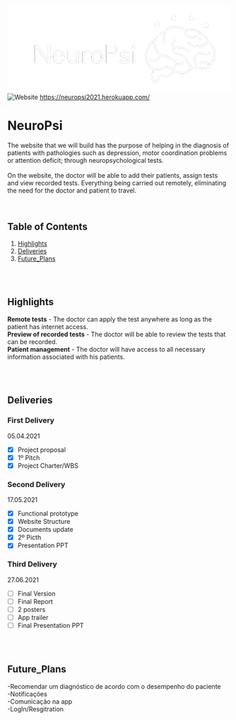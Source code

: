 ![NeuroPsi Logo](https://github.com/Ivanilson-Costa18/NeuroPsi/blob/main/NeuroPsi-Code/public/images/logo.png?raw=true)
<br> ![Website](https://img.shields.io/website?down_color=red&down_message=offline&up_color=green&up_message=online&url=https%3A%2F%2Fneuropsi2021.herokuapp.com%2F)            https://neuropsi2021.herokuapp.com/
<br>
# NeuroPsi

The website that we will build has the purpose of helping in the diagnosis of patients with pathologies such as depression, motor coordination problems or attention deficit; through neuropsychological tests.<br><br>On the website, the doctor will be able to add their patients, assign tests and view recorded tests. Everything being carried out remotely, eliminating the need for the doctor and patient to travel.

<br>

## Table of Contents
1. [Highlights](#highlights)
2. [Deliveries](#deliveries)
3. [Future_Plans](#future_plans)

<br><br>

## Highlights

**Remote tests** - The doctor can apply the test anywhere as long as the patient has internet access.<br>
**Preview of recorded tests** - The doctor will be able to review the tests that can be recorded.<br>
**Patient management** - The doctor will have access to all necessary information associated with his patients.<br>

<br><br>

## Deliveries

### First Delivery
  05.04.2021
- [x] Project proposal
- [x] 1º Pitch
- [x] Project Charter/WBS

### Second Delivery
  17.05.2021
- [X] Functional prototype
- [X] Website Structure
- [X] Documents update
- [X] 2º Picth
- [X] Presentation PPT

### Third Delivery
  27.06.2021
- [ ] Final Version
- [ ] Final Report
- [ ] 2 posters
- [ ] App trailer
- [ ] Final Presentation PPT

<br><br>

## Future_Plans
-Recomendar um diagnóstico de acordo com o desempenho do paciente<br>
-Notificações<br>
-Comunicação na app<br>
-LogIn/Resgitration<br>
